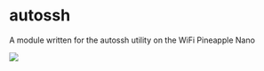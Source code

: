 # autossh

A module written for the autossh utility on the WiFi Pineapple Nano

![](http://i.imgur.com/xYWf4Kn.png)
